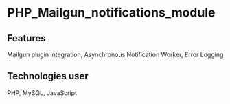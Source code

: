 # PHP_Mailgun_notifications_module

## Features
Mailgun plugin integration, Asynchronous Notification Worker, Error Logging

## Technologies user
PHP, MySQL, JavaScript
